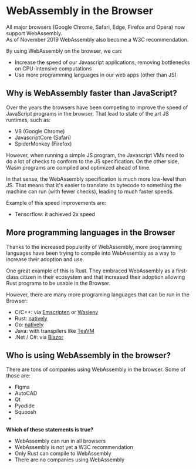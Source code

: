 # WebAssembly in the Browser

All major browsers \(Google Chrome, Safari, Edge, Firefox and Opera\) now support WebAssembly.  
As of November 2019 WebAssembly also become a W3C recommendation.

By using WebAssembly on the browser, we can:

* Increase the speed of our Javascript applications, removing bottlenecks on CPU-intensive computations
* Use more programming languages in our web apps \(other than JS\)

## Why is WebAssembly faster than JavaScript?

Over the years the browsers have been competing to improve the speed of JavaScript programs in the browser. That lead to state of the art JS runtimes, such as:

* V8 \(Google Chrome\)
* JavascriptCore \(Safari\)
* SpiderMonkey \(Firefox\)

However, when running a simple JS program, the Javascript VMs need to do a lot of checks to conform to the JS specification. On the other side, Wasm programs are compiled and optimized ahead of time.

In that sense, the WebAssembly specification is much more low-level than JS. That means that it's easier to translate its bytecode to something the machine can run \(with fewer checks\), leading to much faster speeds.

Example of this speed improvements are:

* Tensorflow: it achieved 2x speed

## More programming languages in the Browser

Thanks to the increased popularity of WebAssembly, more programming languages have been trying to compile into WebAssembly as a way to increase their adoption and use.

One great example of this is Rust. They embraced WebAssembly as a first-class citizen in their ecosystem and that increased their adoption allowing Rust programs to be usable in the Browser.

However, there are many more programing languages that can be run in the Browser:

* C/C++: via [Emscripten](https://emscripten.org/) or [Wasienv](https://github.com/wasienv/wasienv)
* Rust: [natively](https://www.rust-lang.org/what/wasm)
* Go: [natively](https://github.com/golang/go/wiki/WebAssembly)
* Java: with transpilers like [TeaVM](http://teavm.org/)
* .Net / C\#: via [Blazor](https://dotnet.microsoft.com/apps/aspnet/web-apps/blazor)

## Who is using WebAssembly in the browser?

There are tons of companies using WebAssembly in the browser. Some of those are:

* Figma
* AutoCAD
* Qt
* Pyodide
* Squoosh
* 
**Which of these statements is true?**

* WebAssembly can run in all browsers
* WebAssembly is not yet a W3C recommendation
* Only Rust can compile to WebAssembly
* There are no companies using WebAssembly

